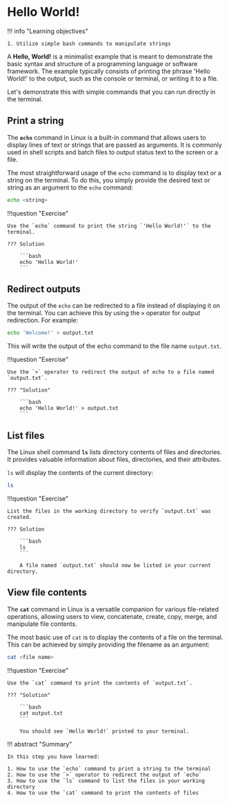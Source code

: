 # Hello World!

!!! info "Learning objectives"

    1. Utilize simple bash commands to manipulate strings

A **Hello, World!** is a minimalist example that is meant to demonstrate the basic syntax and structure of a programming language or software framework. The example typically consists of printing the phrase 'Hello World!' to the output, such as the console or terminal, or writing it to a file.

Let's demonstrate this with simple commands that you can run directly in the terminal.

## Print a string

The **`echo`** command in Linux is a built-in command that allows users to display lines of text or strings that are passed as arguments. It is commonly used in shell scripts and batch files to output status text to the screen or a file.

The most straightforward usage of the `echo` command is to display text or a string on the terminal. To do this, you simply provide the desired text or string as an argument to the `echo` command:

```bash
echo <string>
```

!!!question "Exercise"

    Use the `echo` command to print the string `'Hello World!'` to the terminal.

    ??? Solution

        ```bash
        echo 'Hello World!'
        ```

## Redirect outputs

The output of the `echo` can be redirected to a file instead of displaying it on the terminal. You can achieve this by using the **`>`** operator for output redirection. For example:

```bash
echo 'Welcome!' > output.txt
```

This will write the output of the echo command to the file name `output.txt`.

!!!question "Exercise"

    Use the `>` operator to redirect the output of echo to a file named `output.txt`.

    ??? "Solution"

        ```bash
        echo 'Hello World!' > output.txt
        ```

## List files

The Linux shell command **`ls`** lists directory contents of files and directories. It provides valuable information about files, directories, and their attributes.

`ls` will display the contents of the current directory:

```bash
ls
```

!!!question "Exercise"

    List the files in the working directory to verify `output.txt` was created.

    ??? Solution

        ```bash
        ls
        ```

        A file named `output.txt` should now be listed in your current directory.

## View file contents

The **`cat`** command in Linux is a versatile companion for various file-related operations, allowing users to view, concatenate, create, copy, merge, and manipulate file contents.

The most basic use of `cat` is to display the contents of a file on the terminal. This can be achieved by simply providing the filename as an argument:

```bash
cat <file name>
```

!!!question "Exercise"

    Use the `cat` command to print the contents of `output.txt`.

    ??? "Solution"

        ```bash
        cat output.txt
        ```

        You should see `Hello World!` printed to your terminal.

!!! abstract "Summary"

    In this step you have learned:

    1. How to use the `echo` command to print a string to the terminal
    2. How to use the `>` operator to redirect the output of `echo`
    3. How to use the `ls` command to list the files in your working directory
    4. How to use the `cat` command to print the contents of files
